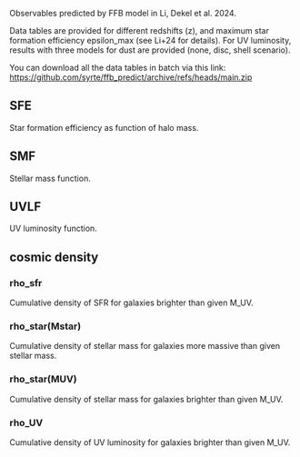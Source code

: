 Observables predicted by FFB model in Li, Dekel et al. 2024.

Data tables are provided for different redshifts (z),
and maximum star formation efficiency epsilon_max (see Li+24 for details).
For UV luminosity, results with three models for dust are provided (none, disc, shell scenario).

You can download all the data tables in batch via this link: https://github.com/syrte/ffb_predict/archive/refs/heads/main.zip

## SFE
Star formation efficiency as function of halo mass.

## SMF
Stellar mass function.

## UVLF
UV luminosity function.

## cosmic density
### rho_sfr
Cumulative density of SFR for galaxies brighter than given M_UV.

### rho_star(Mstar)
Cumulative density of stellar mass for galaxies more massive than given stellar mass.

### rho_star(MUV)
Cumulative density of stellar mass for galaxies brighter than given M_UV.

### rho_UV
Cumulative density of UV luminosity for galaxies brighter than given M_UV.
